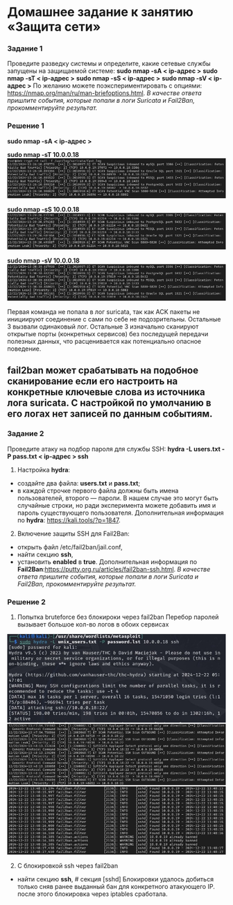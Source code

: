 # Домашнее задание к занятию «Защита сети»

### Задание 1
Проведите разведку системы и определите, какие сетевые службы запущены на защищаемой системе:
**sudo nmap -sA < ip-адрес >**
**sudo nmap -sT < ip-адрес >**
**sudo nmap -sS < ip-адрес >**
**sudo nmap -sV < ip-адрес >**
По желанию можете поэкспериментировать с опциями: https://nmap.org/man/ru/man-briefoptions.html.
*В качестве ответа пришлите события, которые попали в логи Suricata и Fail2Ban, прокомментируйте результат.*

### Решение 1

**sudo nmap -sA < ip-адрес >**

**sudo nmap -sT 10.0.0.18**
![nmap-sT](./media/Снимок%20экрана%202024-12-22%20132632.jpg)

**sudo nmap -sS 10.0.0.18**
![nmap-sS](./media/Снимок%20экрана%202024-12-22%20133003.jpg)

**sudo nmap -sV 10.0.0.18**
![nmap-sV](./media/Снимок%20экрана%202024-12-22%20133411.jpg)

Первая команда не попала в лог suricata, так как ACK пакеты не инициируют соединение с сами по себе не подозрительны.
Остальные 3 вызвали одинаковый лог. Остальные 3 изначально сканируют открытые порты (конкретных сервисов) без последущей передачи полезных данных, что расценивается как потенциально опасное поведение.

fail2ban может срабатывать на подобное сканирование если его настроить на конкретные ключевые слова из источника лога suricata. С настройкой по умолчанию в его логах нет записей по данным событиям.
------

### Задание 2
Проведите атаку на подбор пароля для службы SSH:
**hydra -L users.txt -P pass.txt < ip-адрес > ssh**
1. Настройка **hydra**: 
 - создайте два файла: **users.txt** и **pass.txt**;
 - в каждой строчке первого файла должны быть имена пользователей, второго — пароли. В нашем случае это могут быть случайные строки, но ради эксперимента можете добавить имя и пароль существующего пользователя.
Дополнительная информация по **hydra**: https://kali.tools/?p=1847.
2. Включение защиты SSH для Fail2Ban:
-  открыть файл /etc/fail2ban/jail.conf,
-  найти секцию **ssh**,
-  установить **enabled**  в **true**.
Дополнительная информация по **Fail2Ban**:https://putty.org.ru/articles/fail2ban-ssh.html.
*В качестве ответа пришлите события, которые попали в логи Suricata и Fail2Ban, прокомментируйте результат.*

### Решение 2

1. Попытка bruteforce без блокироки через fail2ban
Перебор паролей вызывает большое кол-во логов в обоих сервисах

![hydra-scan](./media/Снимок%20экрана%202024-12-22%20134847.jpg)
![suricata-log](./media/Снимок%20экрана%202024-12-22%20134934.jpg)
![fail2ban-log](./media/Снимок%20экрана%202024-12-22%20135023.jpg)

2. С блокировкой ssh через fail2ban
-  найти секцию **ssh**, # секция [sshd]
Блокировки удалось добиться только сняв ранее выданный бан для конкретного атакующего IP. после этого блокировка через iptables сработала.